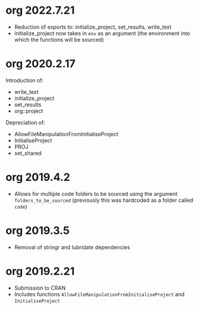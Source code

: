 # org 2022.7.21

- Reduction of exports to: initialize_project, set_results, write_text
- initialize_project now takes in `env` as an argument (the environment into which the functions will be sourced)

# org 2020.2.17

Introduction of:
- write_text
- initialize_project
- set_results
- org::project

Depreciation of:
- AllowFileManipulationFromInitialiseProject
- InitialiseProject
- PROJ
- set_shared

# org 2019.4.2

- Allows for multiple code folders to be sourced using the argument `folders_to_be_sourced` (previously this was hardcoded as a folder called `code`)

# org 2019.3.5

- Removal of stringr and lubridate dependencies

# org 2019.2.21

- Submission to CRAN
- Includes functions `AllowFileManipulationFromInitialiseProject` and `InitialiseProject`
